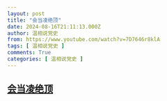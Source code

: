 ```yaml
---
layout: post
title: "会当凌绝顶"
date: 2024-08-16T21:11:13.000Z
author: 温相说党史
from: https://www.youtube.com/watch?v=7D7646r8klA
tags: [ 温相说党史 ]
comments: True
categories: [ 温相说党史 ]
---
```

<!--1723842673000-->
[会当凌绝顶](https://www.youtube.com/watch?v=7D7646r8klA)
------

<div>

</div>
